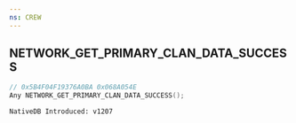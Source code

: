 ```yaml
---
ns: CREW
---
```

## NETWORK_GET_PRIMARY_CLAN_DATA_SUCCESS

```c
// 0x5B4F04F19376A0BA 0x068A054E
Any NETWORK_GET_PRIMARY_CLAN_DATA_SUCCESS();
```

```
NativeDB Introduced: v1207
```

